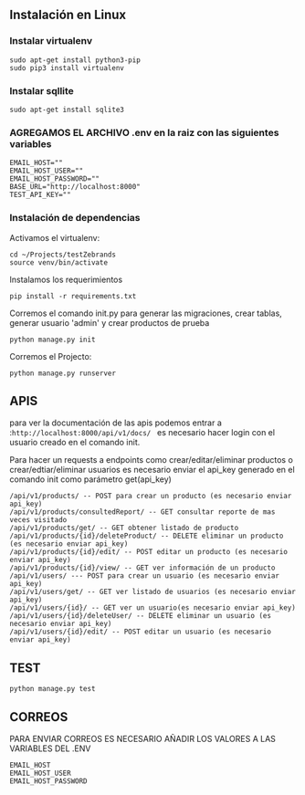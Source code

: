 
## Instalación en Linux
### Instalar virtualenv
```
sudo apt-get install python3-pip
sudo pip3 install virtualenv
```
### Instalar sqllite
```
sudo apt-get install sqlite3
```
### AGREGAMOS EL ARCHIVO .env en la raiz con las siguientes variables
```
EMAIL_HOST=""
EMAIL_HOST_USER=""
EMAIL_HOST_PASSWORD=""
BASE_URL="http://localhost:8000"
TEST_API_KEY=""
```

### Instalación de dependencias
Activamos el virtualenv:
```
cd ~/Projects/testZebrands
source venv/bin/activate
```

Instalamos los requerimientos
```
pip install -r requirements.txt
```

Corremos el comando init.py para generar las migraciones, crear tablas, generar usuario 'admin' y crear productos de prueba
```
python manage.py init
```

Corremos el Projecto:
```
python manage.py runserver
```

## APIS
para ver la documentación de las apis podemos entrar a :```http://localhost:8000/api/v1/docs/ ``` es necesario hacer login con el usuario creado
en el comando init.

Para hacer un requests a endpoints como crear/editar/eliminar productos o crear/edtiar/eliminar usuarios  es necesario enviar el api_key generado en el comando
init como parámetro get(api_key)

```
/api/v1/products/ -- POST para crear un producto (es necesario enviar api_key)
/api/v1/products/consultedReport/ -- GET consultar reporte de mas veces visitado
/api/v1/products/get/ -- GET obtener listado de producto
/api/v1/products/{id}/deleteProduct/ -- DELETE eliminar un producto (es necesario enviar api_key)
/api/v1/products/{id}/edit/ -- POST editar un producto (es necesario enviar api_key)
/api/v1/products/{id}/view/ -- GET ver información de un producto
/api/v1/users/ --- POST para crear un usuario (es necesario enviar api_key)
/api/v1/users/get/ -- GET ver listado de usuarios (es necesario enviar api_key)
/api/v1/users/{id}/ -- GET ver un usuario(es necesario enviar api_key)
/api/v1/users/{id}/deleteUser/ -- DELETE eliminar un usuario (es necesario enviar api_key)
/api/v1/users/{id}/edit/ -- POST editar un usuario (es necesario enviar api_key)
```


## TEST 
```
python manage.py test
```

## CORREOS
PARA ENVIAR CORREOS ES NECESARIO AÑADIR LOS VALORES A LAS VARIABLES DEL .ENV
```
EMAIL_HOST
EMAIL_HOST_USER
EMAIL_HOST_PASSWORD
```
